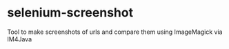 # selenium-screenshot
Tool to make screenshots of urls and compare them using ImageMagick via IM4Java
